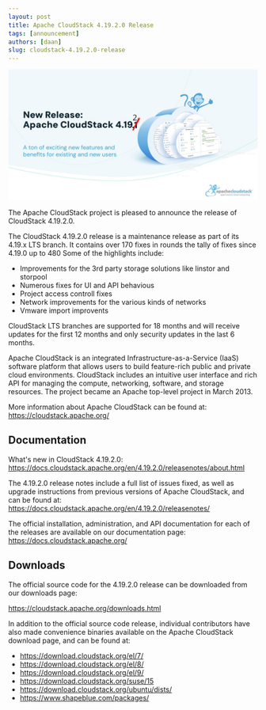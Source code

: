 ```yaml
---
layout: post
title: Apache CloudStack 4.19.2.0 Release
tags: [announcement]
authors: [daan]
slug: cloudstack-4.19.2.0-release
---
```


[![](banner.jpeg "Apache CloudStack 4.19.2.0 Release")](/blog/cloudstack-4.19.2.0-release)

The Apache CloudStack project is pleased to announce the release of CloudStack
4.19.2.0.

<!-- truncate -->

The CloudStack 4.19.2.0 release is a maintenance release as part of its
4.19.x LTS branch. It contains over 170 fixes in rounds the tally of fixes since 4.19.0 up to 480
Some of the highlights include:


* Improvements for the 3rd party storage solutions like linstor and storpool
* Numerous fixes for UI and API behavious
* Project access controll fixes
* Network improvements for the various kinds of networks
* Vmware import improvents

CloudStack LTS branches are supported for 18 months and will receive
updates for the first 12 months and only security updates in the last
6 months.

Apache CloudStack is an integrated Infrastructure-as-a-Service (IaaS)
software platform that allows users to build feature-rich public and
private cloud environments. CloudStack includes an intuitive user interface
and rich API for managing the compute, networking, software, and storage
resources. The project became an Apache top-level project in March 2013.

More information about Apache CloudStack can be found at:
https://cloudstack.apache.org/

## Documentation

What's new in  CloudStack 4.19.2.0:
https://docs.cloudstack.apache.org/en/4.19.2.0/releasenotes/about.html

The 4.19.2.0 release notes include a full list of issues fixed, as well
as upgrade instructions from previous versions of Apache CloudStack, and
can be found at:
https://docs.cloudstack.apache.org/en/4.19.2.0/releasenotes/

The official installation, administration, and API documentation for
each of the releases are available on our documentation page:
https://docs.cloudstack.apache.org/

## Downloads

The official source code for the 4.19.2.0 release can be downloaded from our
downloads page:

https://cloudstack.apache.org/downloads.html

In addition to the official source code release, individual contributors
have also made convenience binaries available on the Apache CloudStack
download page, and can be found at:

- https://download.cloudstack.org/el/7/
- https://download.cloudstack.org/el/8/
- https://download.cloudstack.org/el/9/
- https://download.cloudstack.org/suse/15
- https://download.cloudstack.org/ubuntu/dists/
- https://www.shapeblue.com/packages/
